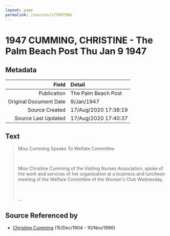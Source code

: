 ```yaml
---
layout: page
permalink: /sources/s77097566
---
```


# 1947 CUMMING, CHRISTINE - The Palm Beach Post Thu Jan 9 1947

## Metadata
Field | Detail
---:|:---
Publication | The Palm Beach Post
Original Document Date | 9/Jan/1947
Source Created | 17/Aug/2020 17:38:19
Source Last Updated | 17/Aug/2020 17:40:37

## Text

> Miss Cumming Speaks To Welfate Committee
>
> <br/>
>
> Miss Christine Cumming of the Visiting Nurses Association, spoke of the work and services of her organisation at a business and luncheon meeting of the Welfare Committee of the Woman's Club Wednesday.
>
> <br/>
>
> ...
>

## Source Referenced by

* [Christine Cumming](../people/@24328630@-christine-cumming-b1904-12-15-d1996-11-10.md) (15/Dec/1904 - 10/Nov/1996)
